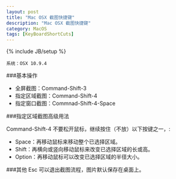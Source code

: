 ```yaml
---
layout: post
title: "Mac OSX 截图快捷键"
description: "Mac OSX 截图快捷键"
category: MacOS
tags: [KeyBoardShortCuts]
---
```

{% include JB/setup %}

`系统：OSX 10.9.4`

###基本操作

* 全屏截图：Command-Shift-3
* 指定区域截图：Command-Shift-4
* 指定窗口截图：Commnad-Shift-4-Space

###指定区域截图高级用法

Command-Shift-4 不要松开鼠标，继续按住（不放）以下按键之一，:

* Space：再移动鼠标来移动整个已选择区域。
* Shift：再横向或竖向移动鼠标来改变已选择区域的长或高。
* Option：再移动鼠标可以改变已选择区域的半径大小。

###其他
Esc 可以退出截图流程，图片默认保存在桌面上。